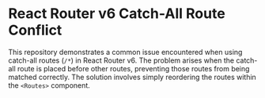 # React Router v6 Catch-All Route Conflict

This repository demonstrates a common issue encountered when using catch-all routes (`/*`) in React Router v6.  The problem arises when the catch-all route is placed before other routes, preventing those routes from being matched correctly.  The solution involves simply reordering the routes within the `<Routes>` component.